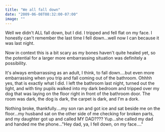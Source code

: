 ```yaml
---
title: "We all fall down"
date: "2009-06-08T08:32:00-07:00"
image: ""
---
```


Well we didn't ALL fall down, but I did. I tripped and fell flat on my face. I honestly can't remember the last time I fell down...well now I can because it was last night. 

Now in context this is a bit scary as my bones haven't quite healed yet, so the potential for a larger more embarrassing situation was definitely a possibility. 

It's always embarrassing as an adult, I think, to fall down....but even more embarrassing when you trip and fall coming out of the bathroom. Ohhhh yes, that is exactly what I did. I left the bathroom last night, turned out the light, and with tiny pupils walked into my dark bedroom and tripped over my dog that was laying on the floor right in front of the bathroom door. The room was dark, the dog is dark, the carpet is dark, and I'm a dork.

Nothing broke, thankfully....my son ran and got ice and sat beside me on the floor...my husband sat on the other side of me checking for broken parts, and my daughter got up and called MY DAD???? Yup...she called my dad and handed me the phone..."Hey dad, ya, I fell down, on my face...."